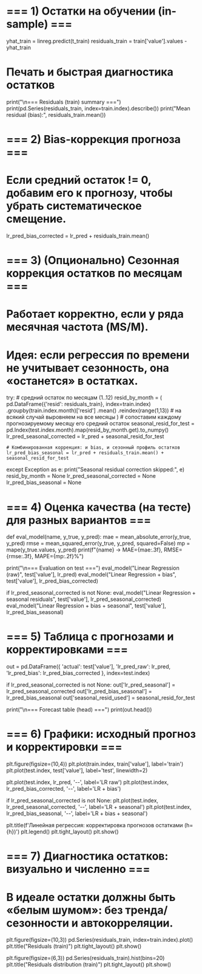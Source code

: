 # === 1) Остатки на обучении (in-sample) ===
yhat_train = linreg.predict(t_train)
residuals_train = train['value'].values - yhat_train

# Печать и быстрая диагностика остатков
print("\n=== Residuals (train) summary ===")
print(pd.Series(residuals_train, index=train.index).describe())
print("Mean residual (bias):", residuals_train.mean())

# === 2) Bias-коррекция прогноза ===
# Если средний остаток != 0, добавим его к прогнозу, чтобы убрать систематическое смещение.
lr_pred_bias_corrected = lr_pred + residuals_train.mean()

# === 3) (Опционально) Сезонная коррекция остатков по месяцам ===
# Работает корректно, если у ряда месячная частота (MS/M).
# Идея: если регрессия по времени не учитывает сезонность, она «останется» в остатках.
try:
    # средний остаток по месяцам (1..12)
    resid_by_month = (
        pd.DataFrame({'resid': residuals_train}, index=train.index)
        .groupby(train.index.month)['resid']
        .mean()
        .reindex(range(1,13))  # на всякий случай выровняем на все месяцы
    )
    # сопоставим каждому прогнозируемому месяцу его средний остаток
    seasonal_resid_for_test = pd.Index(test.index.month).map(resid_by_month.get).to_numpy()
    lr_pred_seasonal_corrected = lr_pred + seasonal_resid_for_test

    # Комбинированная коррекция: и bias, и сезонный профиль остатков
    lr_pred_bias_seasonal = lr_pred + residuals_train.mean() + seasonal_resid_for_test
except Exception as e:
    print("Seasonal residual correction skipped:", e)
    resid_by_month = None
    lr_pred_seasonal_corrected = None
    lr_pred_bias_seasonal = None

# === 4) Оценка качества (на тесте) для разных вариантов ===
def eval_model(name, y_true, y_pred):
    mae = mean_absolute_error(y_true, y_pred)
    rmse = mean_squared_error(y_true, y_pred, squared=False)
    mp = mape(y_true.values, y_pred)
    print(f"{name} -> MAE={mae:.3f}, RMSE={rmse:.3f}, MAPE={mp:.2f}%")

print("\n=== Evaluation on test ===")
eval_model("Linear Regression (raw)", test['value'], lr_pred)
eval_model("Linear Regression + bias", test['value'], lr_pred_bias_corrected)

if lr_pred_seasonal_corrected is not None:
    eval_model("Linear Regression + seasonal residuals", test['value'], lr_pred_seasonal_corrected)
    eval_model("Linear Regression + bias + seasonal", test['value'], lr_pred_bias_seasonal)

# === 5) Таблица с прогнозами и корректировками ===
out = pd.DataFrame({
    'actual': test['value'],
    'lr_pred_raw': lr_pred,
    'lr_pred_bias': lr_pred_bias_corrected
}, index=test.index)

if lr_pred_seasonal_corrected is not None:
    out['lr_pred_seasonal'] = lr_pred_seasonal_corrected
    out['lr_pred_bias_seasonal'] = lr_pred_bias_seasonal
    out['seasonal_resid_used'] = seasonal_resid_for_test

print("\n=== Forecast table (head) ===")
print(out.head())

# === 6) Графики: исходный прогноз и корректировки ===
plt.figure(figsize=(10,4))
plt.plot(train.index, train['value'], label='train')
plt.plot(test.index,  test['value'],  label='test', linewidth=2)

plt.plot(test.index,  lr_pred,                 '--', label='LR raw')
plt.plot(test.index,  lr_pred_bias_corrected,  '--', label='LR + bias')

if lr_pred_seasonal_corrected is not None:
    plt.plot(test.index,  lr_pred_seasonal_corrected, '--', label='LR + seasonal')
    plt.plot(test.index,  lr_pred_bias_seasonal,      '--', label='LR + bias + seasonal')

plt.title(f'Линейная регрессия: корректировка прогнозов остатками (h={h})')
plt.legend()
plt.tight_layout()
plt.show()

# === 7) Диагностика остатков: визуально и численно ===
# В идеале остатки должны быть «белым шумом»: без тренда/сезонности и автокорреляции.
plt.figure(figsize=(10,3))
pd.Series(residuals_train, index=train.index).plot()
plt.title("Residuals (train)")
plt.tight_layout()
plt.show()

plt.figure(figsize=(6,3))
pd.Series(residuals_train).hist(bins=20)
plt.title("Residuals distribution (train)")
plt.tight_layout()
plt.show()

